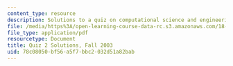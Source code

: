 ```yaml
---
content_type: resource
description: Solutions to a quiz on computational science and engineering.
file: /media/https%3A/open-learning-course-data-rc.s3.amazonaws.com/18-085-computational-science-and-engineering-i-fall-2008/78c08050bf56a5f7bbc2032d51a82bab_q218085f03sol.pdf
file_type: application/pdf
resourcetype: Document
title: Quiz 2 Solutions, Fall 2003
uid: 78c08050-bf56-a5f7-bbc2-032d51a82bab
---
```

